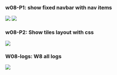 
### w08-P1: show fixed navbar with nav items

![](w08-p1-1.png)
![](w08-p1-2.png)

### w08-P2: Show tiles layout with css

![](w08-p2.png)

### W08-logs: W8 all logs

![](w08-logs.png)

